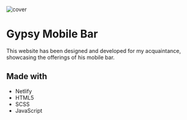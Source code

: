 ![cover](https://michaljakobczyk1.github.io/GypsyBar/bar.jpg)

# Gypsy Mobile Bar

This website has been designed and developed for my acquaintance, showcasing the offerings of his mobile bar.

## Made with

- Netlify
- HTML5
- SCSS
- JavaScript
